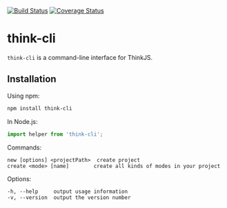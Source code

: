 [![Build Status](https://travis-ci.org/thinkjs/think-cli.svg?branch=master)](https://travis-ci.org/thinkjs/think-cli)
[![Coverage Status](https://coveralls.io/repos/github/thinkjs/think-cli/badge.svg)](https://coveralls.io/github/thinkjs/think-cli)

# think-cli


`think-cli` is a command-line interface for ThinkJS.

## Installation

Using npm:

```sh
npm install think-cli
```

In Node.js:

```js
import helper from 'think-cli';

```
Commands:

    new [options] <projectPath>  create project
    create <mode> [name]        create all kinds of modes in your project

  Options:

    -h, --help     output usage information
    -v, --version  output the version number


